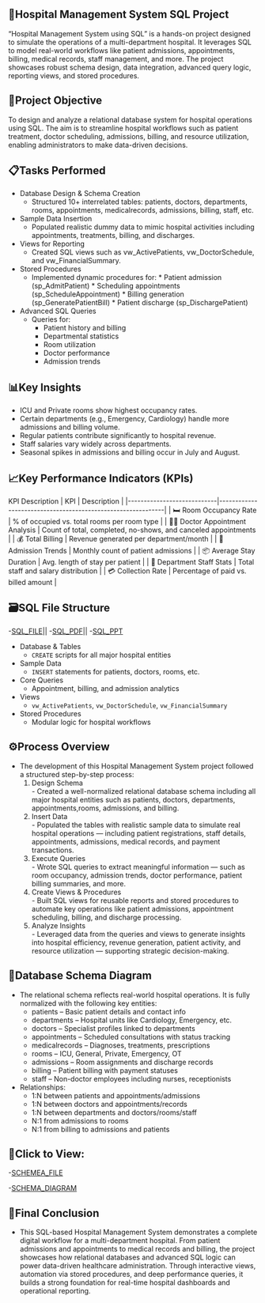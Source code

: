 ## 🏥Hospital Management System SQL Project
“Hospital Management System using SQL” is a hands-on project designed to simulate the operations of a multi-department hospital. 
It leverages SQL to model real-world workflows like patient admissions, appointments, billing, medical records, staff management, 
and more. The project showcases robust schema design, data integration, advanced query logic, reporting views, and stored procedures.

## 📌Project Objective
To design and analyze a relational database system for hospital operations using SQL. The aim is to streamline hospital workflows such 
as patient treatment, doctor scheduling, admissions, billing, and resource utilization, enabling administrators to make data-driven decisions.

## 📋Tasks Performed
 - Database Design & Schema Creation
      * Structured 10+ interrelated tables: patients, doctors, departments, rooms, appointments, medicalrecords, admissions, billing, staff, etc.
 - Sample Data Insertion
      * Populated realistic dummy data to mimic hospital activities including appointments, treatments, billing, and discharges.
 - Views for Reporting
      * Created SQL views such as vw_ActivePatients, vw_DoctorSchedule, and vw_FinancialSummary.
 - Stored Procedures
      * Implemented dynamic procedures for:
            * Patient admission (sp_AdmitPatient)
            * Scheduling appointments (sp_ScheduleAppointment)
            * Billing generation (sp_GeneratePatientBill)
            * Patient discharge (sp_DischargePatient)
  - Advanced SQL Queries
       * Queries for:
            * Patient history and billing
            * Departmental statistics
            * Room utilization
            * Doctor performance
            * Admission trends

## 📊Key Insights
  - ICU and Private rooms show highest occupancy rates.
  - Certain departments (e.g., Emergency, Cardiology) handle more admissions and billing volume.
  - Regular patients contribute significantly to hospital revenue.
  - Staff salaries vary widely across departments.
  - Seasonal spikes in admissions and billing occur in July and August.

## 📈Key Performance Indicators (KPIs)
KPI	Description
| KPI                         | Description                                                 |
|----------------------------|-------------------------------------------------------------|
| 🛏️ Room Occupancy Rate      | % of occupied vs. total rooms per room type                 |
| 👩‍⚕️ Doctor Appointment Analysis | Count of total, completed, no-shows, and canceled appointments |
| 💰 Total Billing           | Revenue generated per department/month                     |
| 📅 Admission Trends        | Monthly count of patient admissions                        |
| 📦 Average Stay Duration   | Avg. length of stay per patient                            |
| 👥 Department Staff Stats  | Total staff and salary distribution                        |
| 💳 Collection Rate         | Percentage of paid vs. billed amount                       |


## 🗃️SQL File Structure
-<a href ="https://github.com/SathishRamachandran1975/-Hospital-Management-System-SQL-Project/blob/main/Hospital%20Management%20System%20SQL-Project.sql">SQL_FILE</a>||
-<a href ="https://github.com/SathishRamachandran1975/-Hospital-Management-System-SQL-Project/blob/main/Hospital%20Management%20System%20SQL-Project.pdf">SQL_PDF</a>||
-<a href ="https://github.com/SathishRamachandran1975/-Hospital-Management-System-SQL-Project/blob/main/HOSPITAL%20MANAGEMENT%20SYSTEM.pptx">SQL_PPT</a>
- Database & Tables
    - `CREATE` scripts for all major hospital entities
- Sample Data
    - `INSERT` statements for patients, doctors, rooms, etc.
- Core Queries
    - Appointment, billing, and admission analytics
- Views
    - `vw_ActivePatients`, `vw_DoctorSchedule`, `vw_FinancialSummary`
- Stored Procedures
    - Modular logic for hospital workflows
 
## ⚙️Process Overview
  - The development of this Hospital Management System project followed a structured step-by-step process:
       1. Design Schema  
               - Created a well-normalized relational database schema including all major hospital entities such as patients, doctors,
                 departments, appointments,rooms, admissions, and billing.
       2. Insert Data  
               - Populated the tables with realistic sample data to simulate real hospital operations — including patient registrations,
                 staff details, appointments, admissions, medical records, and payment transactions.
       3. Execute Queries  
               - Wrote SQL queries to extract meaningful information — such as room occupancy, admission trends, doctor performance, patient
                 billing summaries, and more.
       4. Create Views & Procedures  
               - Built SQL views for reusable reports and stored procedures to automate key operations like patient admissions, appointment
                 scheduling, billing, and discharge processing.
       5. Analyze Insights  
               - Leveraged data from the queries and views to generate insights into hospital efficiency, revenue generation, patient activity,
                 and resource utilization — supporting strategic decision-making.
 
 ## 🧬Database Schema Diagram
 - The relational schema reflects real-world hospital operations. It is fully normalized with the following key entities:
    - patients – Basic patient details and contact info
    - departments – Hospital units like Cardiology, Emergency, etc.
    - doctors – Specialist profiles linked to departments
    - appointments – Scheduled consultations with status tracking
    - medicalrecords – Diagnoses, treatments, prescriptions
    - rooms – ICU, General, Private, Emergency, OT
    - admissions – Room assignments and discharge records
    - billing – Patient billing with payment statuses
    - staff – Non-doctor employees including nurses, receptionists
- Relationships:
    - 1:N between patients and appointments/admissions
    - 1:N between doctors and appointments/records
    - 1:N between departments and doctors/rooms/staff
    - N:1 from admissions to rooms
    - N:1 from billing to admissions and patients

## 📌Click to View:
-<a href ="https://github.com/SathishRamachandran1975/-Hospital-Management-System-SQL-Project/blob/main/Hospital%20Management%20System%20Schema%20Diagram.pdf">SCHEMEA_FILE</a>

-<a href ="https://github.com/SathishRamachandran1975/-Hospital-Management-System-SQL-Project/blob/main/Hospital%20Management%20System%20Schema%20Diagram_page-0002.jpg">SCHEMA_DIAGRAM</a>

## 🏁Final Conclusion
  - This SQL-based Hospital Management System demonstrates a complete digital workflow for a multi-department hospital. From patient admissions
    and appointments to medical records and billing, the project showcases how relational databases and advanced SQL logic can power data-driven
    healthcare administration. Through interactive views, automation via stored procedures, and deep performance queries, it builds a strong
    foundation for real-time hospital dashboards and operational reporting.



